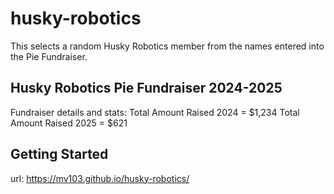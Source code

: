 # husky-robotics
This selects a random Husky Robotics member from the names entered into the Pie Fundraiser.
## Husky Robotics Pie Fundraiser 2024-2025
Fundraiser details and stats:
Total Amount Raised 2024 = $1,234
Total Amount Raised 2025 = $621
## Getting Started
url: https://mv103.github.io/husky-robotics/
